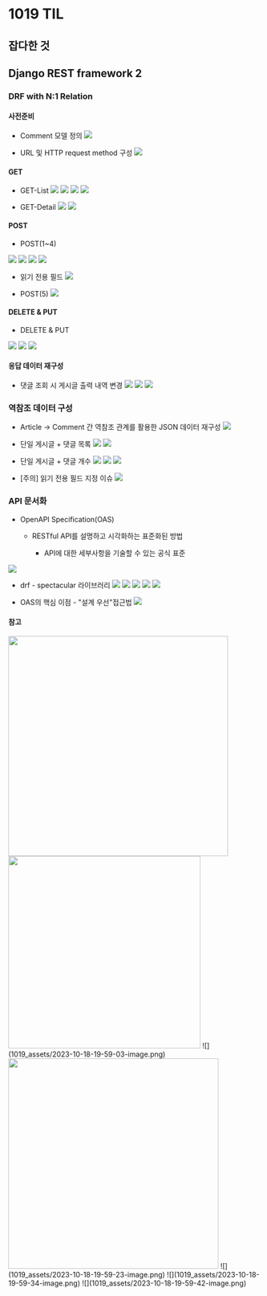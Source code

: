 # 1019 TIL

## 잡다한 것

## Django REST framework 2

### DRF with N:1 Relation

#### 사전준비

- Comment 모델 정의
  ![](1019_assets/2023-10-18-19-47-33-image.png)

- URL 및 HTTP request method 구성
  ![](1019_assets/2023-10-18-19-48-00-image.png)

#### GET

- GET-List
  ![](1019_assets/2023-10-18-19-48-27-image.png)
  ![](1019_assets/2023-10-18-19-48-34-image.png)
  ![](1019_assets/2023-10-18-19-48-43-image.png)
  ![](1019_assets/2023-10-18-19-48-52-image.png)

- GET-Detail
  ![](1019_assets/2023-10-18-19-49-08-image.png)
  ![](1019_assets/2023-10-18-19-49-15-image.png)

#### POST

- POST(1~4)

![](1019_assets/2023-10-18-19-49-30-image.png)
![](1019_assets/2023-10-18-19-49-38-image.png)
![](1019_assets/2023-10-18-19-49-46-image.png)
![](1019_assets/2023-10-18-19-49-56-image.png)

- 읽기 전용 필드
  ![](1019_assets/2023-10-18-19-50-18-image.png)

- POST(5)
  ![](1019_assets/2023-10-18-19-51-21-image.png)

#### DELETE & PUT

- DELETE & PUT

![](1019_assets/2023-10-18-19-51-48-image.png)
![](1019_assets/2023-10-18-19-51-55-image.png)
![](1019_assets/2023-10-18-19-52-03-image.png)

#### 응답 데이터 재구성

- 댓글 조회 시 게시글 출력 내역 변경
  ![](1019_assets/2023-10-18-19-52-55-image.png)
  ![](1019_assets/2023-10-18-19-53-04-image.png)
  ![](1019_assets/2023-10-18-19-53-11-image.png)

### 역참조 데이터 구성

- Article -> Comment 간 역참조 관계를 활용한 JSON 데이터 재구성
  ![](1019_assets/2023-10-18-19-53-51-image.png)

- 단일 게시글 + 댓글 목록
  ![](1019_assets/2023-10-18-19-54-10-image.png)
  ![](1019_assets/2023-10-18-19-54-19-image.png)

- 단일 게시글 + 댓글 개수
  ![](1019_assets/2023-10-18-19-54-37-image.png)
  ![](1019_assets/2023-10-18-19-54-50-image.png)
  ![](1019_assets/2023-10-18-19-54-59-image.png)

- [주의] 읽기 전용 필드 지정 이슈
  ![](1019_assets/2023-10-18-19-55-21-image.png)

### API 문서화

- OpenAPI Specification(OAS)
  
  - RESTful API를 설명하고 시각화하는 표준화된 방법
    
    - API에 대한 세부사항을 기술할 수 있는 공식 표준

![](1019_assets/2023-10-18-19-56-42-image.png)

- drf - spectacular 라이브러리
  ![](1019_assets/2023-10-18-19-57-26-image.png)
  ![](1019_assets/2023-10-18-19-57-35-image.png)
  ![](1019_assets/2023-10-18-19-57-44-image.png)
  ![](1019_assets/2023-10-18-19-57-51-image.png)
  ![](1019_assets/2023-10-18-19-57-59-image.png)

- OAS의 핵심 이점 - "설계 우선"접근법
  ![](1019_assets/2023-10-18-19-58-27-image.png)

#### 참고

<img src="1019_assets/2023-10-18-19-58-40-image.png" title="" alt="" width="438">
<img src="1019_assets/2023-10-18-19-58-50-image.png" title="" alt="" width="383">
![](1019_assets/2023-10-18-19-59-03-image.png)
<img src="1019_assets/2023-10-18-19-59-13-image.png" title="" alt="" width="419">
![](1019_assets/2023-10-18-19-59-23-image.png)
![](1019_assets/2023-10-18-19-59-34-image.png)
![](1019_assets/2023-10-18-19-59-42-image.png)
